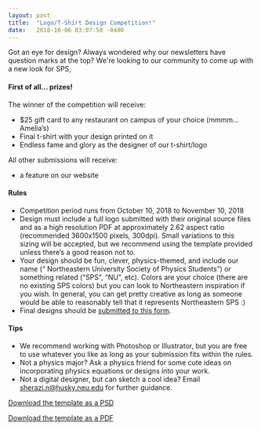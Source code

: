 ```yaml
---
layout: post
title:  "Logo/T-Shirt Design Competition!"
date:   2018-10-06 03:07:50 -0400
---
```


Got an eye for design? Always wondered why our newsletters have question marks at the top? We're looking to our community to come up with a new look for SPS,

#### First of all... prizes!

The winner of the competition will receive:
- $25 gift card to any restaurant on campus of your choice (mmmm… Amelia’s)
- Final t-shirt with your design printed on it
- Endless fame and glory as the designer of our t-shirt/logo

All other submissions will receive:
- a feature on our website

#### Rules

- Competition period runs from October 10, 2018 to November 10, 2018
- Design must include a full logo submitted with their original source files and as a high resolution PDF at approximately 2.62 aspect ratio (recommended 3600x1500 pixels, 300dpi). Small variations to this sizing will be accepted, but we recommend using the template provided unless there’s a good reason not to.
- Your design should be fun, clever, physics-themed, and include our name (“ Northeastern University Society of Physics Students”) or something related (“SPS”, “NU”, etc). Colors are your choice (there are no existing SPS colors) but you can look to Northeastern inspiration if you wish. In general, you can get pretty creative as long as someone would be able to reasonably tell that it represents Northeastern SPS :)
- Final designs should be [submitted to this form](https://docs.google.com/forms/d/e/1FAIpQLSfy6hnE1w6JpCcHzopQjYXbRfXcIl-JqJ0yJ6JIYGi8vgDBOA/viewform?usp=sf_link).

#### Tips

- We recommend working with Photoshop or Illustrator, but you are free to use whatever you like as long as your submission fits within the rules.
- Not a physics major? Ask a physics friend for some cute ideas on incorporating physics equations or designs into your work.
- Not a digital designer, but can sketch a cool idea? Email sherazi.n@husky.neu.edu for further guidance.

<a class="btn btn-primary btn-xl text-center d-inline" href="/assets/static/SPS_design_template.psd" download="SPS_design_template.psd">Download the template as a PSD</a>

<a class="btn btn-primary btn-xl text-center d-inline" href="/assets/static/SPS_design_template.pdf" download="SPS_design_template.pdf">Download the template as a PDF</a>
